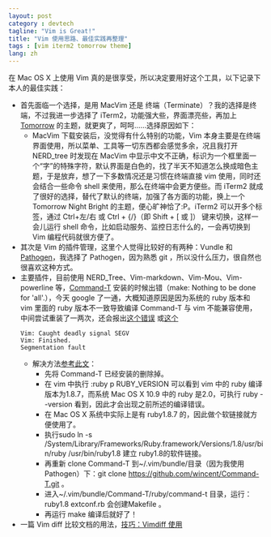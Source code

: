 ```yaml
---
layout: post
category : devtech
tagline: "Vim is Great!"
title: "Vim 使用思路、最佳实践再整理"
tags : [vim iterm2 tomorrow theme]
lang: zh
---
```


在 Mac OS X 上使用 Vim 真的是很享受，所以决定要用好这个工具，以下记录下本人的最佳实践：

* 首先面临一个选择，是用 MacVim 还是 终端（Terminate）？我的选择是终端，不过我进一步选择了 iTerm2，功能强大些，界面漂亮些，再加上 [Tomorrow](https://github.com/chriskempson/tomorrow-theme) 的主题，就更爽了，呵呵……选择原因如下：
  - MacVim 下载安装后，没觉得有什么特别的功能，Vim 本身主要是在终端界面使用，所以菜单、工具等一切东西都会感觉多余，况且我打开 NERD_tree 时发现在 MacVim 中显示中文不正确，标识为一个框里面一个“字”的特殊字符，默认界面是白色的，找了半天不知道怎么换成暗色主题，于是放弃，想了一下多数情况还是习惯在终端直接 vim 使用，同时还会结合一些命令 shell 来使用，那么在终端中会更方便些。而 iTerm2 就成了很好的选择，替代了默认的终端，加强了各方面的功能，换上一个 Tomorrow Night Bright 的主题，便心旷神恰了:P。iTerm2 可以开多个标签，通过 Ctrl+左/右 或 Ctrl + {/}（即 Shift + [ 或 ]） 键来切换，这样一会儿运行 shell 命令，比如启动服务、监控日志什么的，一会再切换到 Vim 编程代码就很方便了。
* 其次是 Vim 的插件管理，这里个人觉得比较好的有两种：Vundle 和 [Pathogen](https://github.com/tpope/vim-pathogen)，我选择了 Pathogen，因为熟悉 git ，所以没什么压力，很自然也很喜欢这种方式。
* 主要插件，目前使用 NERD_Tree、Vim-markdown、Vim-Mou、Vim-powerline 等，[Command-T](https://github.com/wincent/Command-T) 安装的时候出错（make: Nothing to be done for 'all'.），今天 google 了一通，大概知道原因是因为系统的 ruby 版本和 vim 里面的 ruby 版本不一致导致编译 Command-T 与 vim 不能兼容使用，中间尝试重装了一两次，还会报出[这个错误](http://fantaxy025025.iteye.com/blog/1552009) 或[这个](https://github.com/carlhuda/janus/issues/109)
    ~~~~
    Vim: Caught deadly signal SEGV
    Vim: Finished.
    Segmentation fault
    ~~~~~
  * 解决方法[参考此文](https://wincent.com/forums/command-t/topics/425)：
    * 先将 Command-T 已经安装的删除掉。
    * 在 vim 中执行 :ruby p RUBY_VERSION 可以看到 vim 中的 ruby 编译版本为1.8.7，而系统 Mac OS X 10.9 中的 ruby 是2.0，可执行 ruby --version 看到，因此才会出现之前所述的编译错误。
    * 在 Mac OS X 系统中实际上是有 ruby1.8.7 的，因此做个软链接就方便使用了。
    * 执行sudo ln -s /System/Library/Frameworks/Ruby.framework/Versions/1.8/usr/bin/ruby /usr/bin/ruby1.8 建立 ruby1.8的软件链接。
    * 再重新 clone Command-T 到~/.vim/bundle/目录（因为我使用 Pathogen）下：git clone https://github.com/wincent/Command-T.git 。
    * 进入~/.vim/bundle/Command-T/ruby/command-t 目录，运行：ruby1.8 extconf.rb 会创建Makefile 。
    * 再运行 make 编译后就好了！
* 一篇 Vim diff 比较文档的用法，[技巧：Vimdiff 使用](https://www.ibm.com/developerworks/cn/linux/l-vimdiff/)
